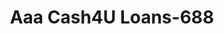 ---
f_zip-code: 19933
f_state-code: DE
title: Aaa Cash4U Loans-688
f_phone: 302-337-7252
f_city-only: Bridgeville
f_address: 9537 Bridgeville Ctr Bridgeville
f_location-unique-id: '688'
slug: aaa-cash4u-loans-688
updated-on: '2024-05-30T13:46:58.046Z'
created-on: '2024-05-30T13:36:59.803Z'
published-on: '2024-05-30T13:54:32.469Z'
f_city-state: cms/city/bridgeville-de.md
f_company: cms/company/aaa-cash4u-loans.md
f_state: cms/state/delaware.md
layout: '[payday-loan].html'
tags: payday-loan
---